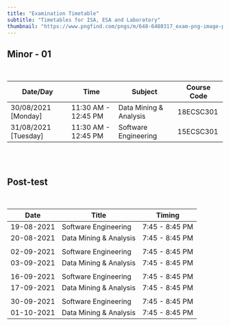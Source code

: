 ```yaml
---
title: "Examination Timetable"
subtitle: "Timetables for ISA, ESA and Laboratory"
thumbnail: "https://www.pngfind.com/pngs/m/648-6480317_exam-png-image-pass-the-test-cartoon-transparent.png"
---
```


##  Minor - 01 

&nbsp;

| Date/Day            	| Time                	| Subject                   	| Course Code 	|
|---------------------	|---------------------	|---------------------------	|-------------	|
| 30/08/2021  [Monday] 	| 11:30 AM - 12:45 PM 	| Data Mining & Analysis 	    | 18ECSC301   	|
| 31/08/2021  [Tuesday]	| 11:30 AM - 12:45 PM 	| Software Engineering      	| 15ECSC301   	|

\
&nbsp;

## Post-test
&nbsp;

| Date       | Title         | Timing         |
|------------|---------------|----------------|
| 19-08-2021 | Software Engineering | 7:45 - 8:45 PM |
| 20-08-2021 | Data Mining & Analysis | 7:45 - 8:45 PM |
|            |               |                |
| 02-09-2021 | Software Engineering | 7:45 - 8:45 PM |
| 03-09-2021 | Data Mining & Analysis | 7:45 - 8:45 PM |
|            |               |                |
| 16-09-2021 | Software Engineering | 7:45 - 8:45 PM |
| 17-09-2021 | Data Mining & Analysis | 7:45 - 8:45 PM |
|            |               |                |
| 30-09-2021 | Software Engineering | 7:45 - 8:45 PM |
| 01-10-2021 | Data Mining & Analysis | 7:45 - 8:45 PM |


